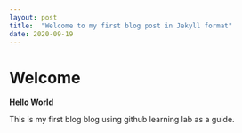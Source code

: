 ```yaml
---
layout: post
title:  "Welcome to my first blog post in Jekyll format"
date: 2020-09-19
---
```


# Welcome

**Hello World**

This is my first blog blog using github learning lab as a guide.
